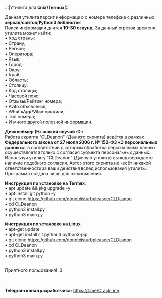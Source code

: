 .::|Утилита для <b>Unix/Termux</b>|::.<br>

Данная утилита парсит информацию о номере телефона с различных <b>зеркал</b>/<b>сайтов</b>/<b>Python3 библиотек</b>. <br>
Поиск информации длится <b>10-30 секунд</b>. За данный отрезок времени, утилита может найти: <br>
• Код страны;<br>
• Страну;<br>
• Регион;<br>
• Оператора;<br>
• Язык;<br>
• Город;<br>
• Округ;<br>
• Край;<br>
• Область;<br>
• Столицу;<br>
• Код столицы;<br>
• Часовой пояс;<br>
• Отзывы/Рейтинг номера;<br>
• Avito объявления;<br>
• What'sApp/Viber профили;<br>
• Тип номера;<br>
• И много другой полезной информации.<br>

<b>Дисклеймер (<b>На всякий случай :D</b>):</b><br>
Работа скрипта "CLDeanon" (Данного скрипта) ведётся в рамках <b>Федерального закона от 27 июля 2006 г. № 152-ФЗ «О персональных данных»</b>, в соответствии с которым обработка персональных данных осуществляется только с согласия субъекта персональных данных. Используя утилиту "CLDeanon" (Данную утилиту) вы подтверждаете наличие подобного согласия. Автор этого скрипта не несёт никакой ответственности за ваши действия вслед использования утилиты. Программа создана лишь для ознакомления.

<b>Инструкция по установке на Termux</b>:<br>
• apt update && pkg upgrade -y <br>
• apt install git python -y <br>
• git clone https://github.com/donotdisturbpleasee/CLDeanon <br>
• cd CLDeanon <br>
• python3 install.py <br>
• python3 main.py <br>

<b>Инструкция по установке на Linux</b>:<br>
• apt-get update <br>
• apt-get install git python3 python3-pip <br>
• git clone https://github.com/donotdisturbpleasee/CLDeanon <br>
• cd CLDeanon <br>
• python3 install.py <br>
• python3 main.py <br>

<br>Приятного пользования! :3<br>


<br><br><b>Telegram канал разработчика:</b> https://t.me/CrackLine.
